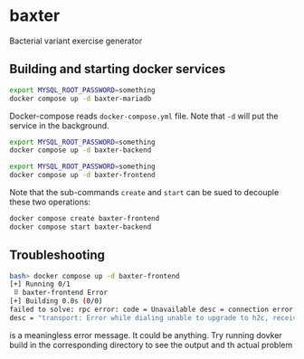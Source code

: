 #  baxter
Bacterial variant exercise generator

## Building and starting docker services


```bash
export MYSQL_ROOT_PASSWORD=something
docker compose up -d baxter-mariadb
```
Docker-compose reads `docker-compose.yml` file.
Note that `-d` will put the service  in the background.


```bash
export MYSQL_ROOT_PASSWORD=something
docker compose up -d baxter-backend
```

```bash
export MYSQL_ROOT_PASSWORD=something
docker compose up -d baxter-frontend
```

Note that the sub-commands `create` and `start` can be sued to decouple these two operations:
```bash
docker compose create baxter-frontend
docker compose start baxter-backend
```

## Troubleshooting

```bash
bash> docker compose up -d baxter-frontend
[+] Running 0/1
 ⠿ baxter-frontend Error                                                                                                                       1.7s
[+] Building 0.0s (0/0)                                                                                                                             
failed to solve: rpc error: code = Unavailable desc = connection error: 
desc = "transport: Error while dialing unable to upgrade to h2c, received 404"
```
is a meaningless error message. It could be anything. Try running dovker build in the
corresponding directory to see the output and th actual problem
